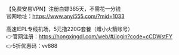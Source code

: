 【免费安易VPN】注册白嫖365天，不需花一分钱  
官网地址：https://www.anyi555.com/?mid=1033

高速IEPL专线机场，5元撸220G套餐（赠小火箭账号）  
👉官网注册：https://hongxingdl.com/web/#/login?code=cCDWstFY  
👉5折优惠码：vv888
